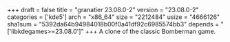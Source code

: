 +++
draft = false
title = "granatier 23.08.0-2"
version = "23.08.0-2"
categories = ['kde5']
arch = "x86_64"
size = "2212484"
usize = "4666126"
sha1sum = "5392da64b94984018b00f0a41df92c6985574bb3"
depends = "['libkdegames>=23.08.0']"
+++
A clone of the classic Bomberman game.